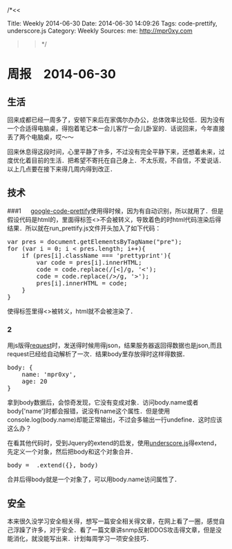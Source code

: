 /*<<

 Title: Weekly 2014-06-30
 Date: 2014-06-30 14:09:26
 Tags: code-prettify, underscore.js
 Category: Weekly
 Sources:
   me: http://mpr0xy.com
>>*/

# 周报　2014-06-30

## 生活
回来成都已经一周多了，安顿下来后在家偶尔办办公，总体效率比较低．因为没有一个合适得电脑桌，得抱着笔记本一会儿客厅一会儿卧室的．话说回来，今年直接丢了两个电脑桌，哎～～

回来休息得这段时间，心里平静了许多，不过没有完全平静下来，还想着未来，过度优化着目前的生活．把希望不寄托在自己身上．不太乐观，不自信，不爱说话．以上几点要在接下来得几周内得到改正．

## 技术
###1 　
[google-code-prettify](https://code.google.com/p/google-code-prettify/)使用得时候，因为有自动识别，所以就用了．但是假设代码是html的，里面得标签<>不会被转义，导致着色的时html代码渲染后得结果．所以就在run_prettify.js文件开头加入了如下代码：
<pre>
var pres = document.getElementsByTagName("pre");
for (var i = 0; i < pres.length; i++){
    if (pres[i].className === 'prettyprint'){
        var code = pres[i].innerHTML;
        code = code.replace(/[<]/g, '&lt;');
        code = code.replace(/>/g, '&gt;');
        pres[i].innerHTML = code;
    }
}
</pre>
使得标签里得<>被转义，html就不会被渲染了． 

### 2
用js版得[request](https://github.com/mikeal/request)时，发送得时候用得json，结果服务器返回得数据也是json,而且request已经给自动解析了一次．结果body里存放得时这样得数据．
<pre>
body: {
    name: 'mpr0xy',
    age: 20
}
</pre>
    
拿到body数据后，会惊奇发现，它没有变成对象．访问body.name或者body['name']时都会报错，说没有name这个属性．但是使用console.log(body.name)却能正常输出，不过会多输出一行undefine．这时应该这么办？
    
在看其他代码时，受到Jquery的extend的启发，使用[underscore.js](http://underscorejs.org/#extend)得extend，先定义一个对象，然后把body和这个对象合并．
<pre>
body = _.extend({}, body)
</pre>
合并后得body就是一个对象了，可以用body.name访问属性了．


## 安全
本来很久没学习安全相关得，想写一篇安全相关得文章，在网上看了一圈，感觉自己浮躁了许多，对于安全．看了一篇文章讲snmp反射DDOS攻击得文章，但是没能消化，就没能写出来．计划每周学习一项安全技巧．


